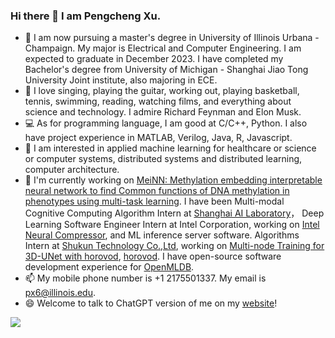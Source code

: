 ### Hi there 👋 I am Pengcheng Xu.

<!--
**explcre/explcre** is a ✨ _special_ ✨ repository because its `README.md` (this file) appears on your GitHub profile.

Here are some ideas to get you started:

- 🔭 I’m currently working on ...
- 🌱 I’m currently learning ...
- 👯 I’m looking to collaborate on ...
- 🤔 I’m looking for help with ...
- 💬 Ask me about ...
- 📫 How to reach me: ...
- 😄 Pronouns: ...
- ⚡ Fun fact: ...
-->

- 🌱 I am now pursuing a master's degree in University of Illinois Urbana - Champaign. My major is Electrical and Computer Engineering. I am expected to graduate in December 2023. 
I have completed my Bachelor's degree from University of Michigan - Shanghai Jiao Tong University Joint institute, also majoring in ECE. 
- 🎸 I love singing, playing the guitar, working out, playing basketball, tennis, swimming, reading, watching films, and everything about science and technology. I admire Richard Feynman and Elon Musk. 
- 💻 As for programming language, I am good at C/C++, Python. I also have project experience in MATLAB, Verilog, Java, R, Javascript. 
- 🔭 I am interested in applied machine learning for healthcare or science or computer systems, distributed systems and distributed learning, computer architecture.
- 💼 I'm currently working on [MeiNN: Methylation embedding interpretable neural 
network to find Common functions of DNA methylation in 
phenotypes using multi-task learning](https://github.com/explcre/Adaptable-and-intrepretable-multi-task-learning-based-gene-level-methylation-estimation). I have been Multi-modal Cognitive Computing Algorithm Intern at [Shanghai AI Laboratory](www.shlab.org.cn)， Deep Learning Software Engineer Intern at Intel Corporation, working on [Intel Neural Compressor](https://github.com/intel/neural-compressor), and ML inference server software. Algorithms Intern at [Shukun Technology Co.,Ltd](https://www.shukun.net), working on [Multi-node Training for 3D-UNet with horovod](https://github.com/explcre/SHUKUN-Technology-AlgorithmIntern-MultiNodeTraining-for-DLmodels-Horovod-ConfigurationTutorial-Perf), [horovod](https://github.com/horovod/horovod). I have open-source software development experience for [OpenMLDB](https://github.com/4paradigm/OpenMLDB).
- 📫 My mobile phone number is +1 2175501337. My email is px6@illinois.edu.
- 😄 Welcome to talk to ChatGPT version of me on my [website](https://explcre.github.io/mychat/)!



![](https://github-readme-stats.vercel.app/api?username=explcre)

